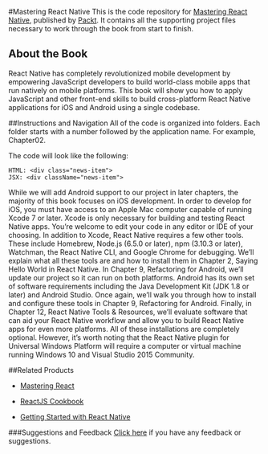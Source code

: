 #Mastering React Native
This is the code repository for [Mastering React Native](https://www.packtpub.com/web-development/mastering-react-native?utm_source=github&utm_medium=repository&utm_campaign=9781785885785), published by [Packt](https://www.packtpub.com/?utm_source=github). It contains all the supporting project files necessary to work through the book from start to finish.
## About the Book
React Native has completely revolutionized mobile development by empowering JavaScript developers to build world-class mobile apps that run natively on mobile platforms. This book will show you how to apply JavaScript and other front-end skills to build cross-platform React Native applications for iOS and Android using a single codebase.


##Instructions and Navigation
All of the code is organized into folders. Each folder starts with a number followed by the application name. For example, Chapter02.



The code will look like the following:
```
HTML: <div class="news-item">
JSX: <div className="news-item">
```

While we will add Android support to our project in later chapters, the majority of this
book focuses on iOS development. In order to develop for iOS, you must have access to an
Apple Mac computer capable of running Xcode 7 or later. Xcode is only necessary for
building and testing React Native apps. You’re welcome to edit your code in any editor or
IDE of your choosing.
In addition to Xcode, React Native requires a few other tools. These include Homebrew,
Node.js (6.5.0 or later), npm (3.10.3 or later), Watchman, the React Native CLI, and Google
Chrome for debugging. We’ll explain what all these tools are and how to install them in
Chapter 2, Saying Hello World in React Native.
In Chapter 9, Refactoring for Android, we’ll update our project so it can run on both
platforms. Android has its own set of software requirements including the Java
Development Kit (JDK 1.8 or later) and Android Studio. Once again, we’ll walk you
through how to install and configure these tools in Chapter 9, Refactoring for Android.
Finally, in Chapter 12, React Native Tools & Resources, we’ll evaluate software that can aid
your React Native workflow and allow you to build React Native apps for even more
platforms. All of these installations are completely optional. However, it’s worth noting that
the React Native plugin for Universal Windows Platform will require a computer or virtual
machine running Windows 10 and Visual Studio 2015 Community.

##Related Products
* [Mastering React](https://www.packtpub.com/web-development/mastering-react?utm_source=github&utm_medium=repository&utm_campaign=9781783558568)

* [ReactJS Cookbook](https://www.packtpub.com/web-development/reactjs-cookbook?utm_source=github&utm_medium=repository&utm_campaign=9781783980727)

* [Getting Started with React Native](https://www.packtpub.com/application-development/getting-started-react-native?utm_source=github&utm_medium=repository&utm_campaign=9781785885181)

###Suggestions and Feedback
[Click here](https://docs.google.com/forms/d/e/1FAIpQLSe5qwunkGf6PUvzPirPDtuy1Du5Rlzew23UBp2S-P3wB-GcwQ/viewform) if you have any feedback or suggestions.
